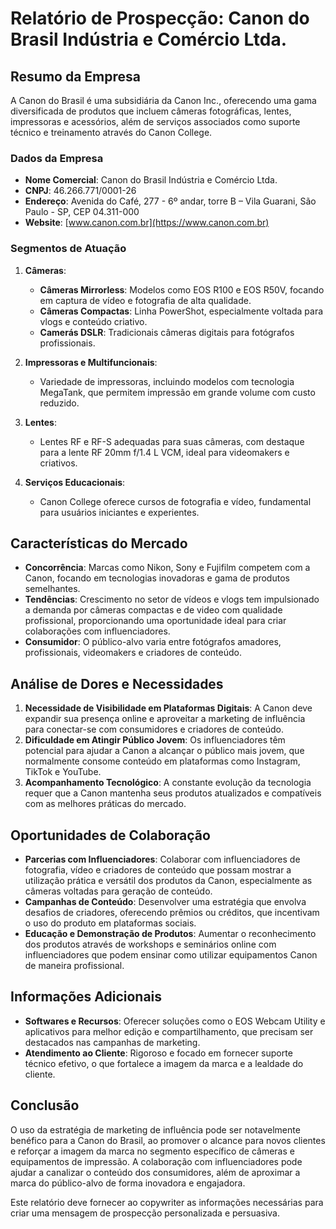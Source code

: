 # Relatório de Prospecção: Canon do Brasil Indústria e Comércio Ltda.

## Resumo da Empresa
A Canon do Brasil é uma subsidiária da Canon Inc., oferecendo uma gama diversificada de produtos que incluem câmeras fotográficas, lentes, impressoras e acessórios, além de serviços associados como suporte técnico e treinamento através do Canon College. 

### Dados da Empresa
- **Nome Comercial**: Canon do Brasil Indústria e Comércio Ltda.
- **CNPJ**: 46.266.771/0001-26
- **Endereço**: Avenida do Café, 277 - 6º andar, torre B – Vila Guarani, São Paulo - SP, CEP 04.311-000
- **Website**: [www.canon.com.br](https://www.canon.com.br)

### Segmentos de Atuação
1. **Câmeras**:
   - **Câmeras Mirrorless**: Modelos como EOS R100 e EOS R50V, focando em captura de vídeo e fotografia de alta qualidade.
   - **Câmeras Compactas**: Linha PowerShot, especialmente voltada para vlogs e conteúdo criativo.
   - **Camerás DSLR**: Tradicionais câmeras digitais para fotógrafos profissionais.

2. **Impressoras e Multifuncionais**: 
   - Variedade de impressoras, incluindo modelos com tecnologia MegaTank, que permitem impressão em grande volume com custo reduzido.

3. **Lentes**: 
   - Lentes RF e RF-S adequadas para suas câmeras, com destaque para a lente RF 20mm f/1.4 L VCM, ideal para videomakers e criativos.

4. **Serviços Educacionais**: 
   - Canon College oferece cursos de fotografia e vídeo, fundamental para usuários iniciantes e experientes.

## Características do Mercado
- **Concorrência**: Marcas como Nikon, Sony e Fujifilm competem com a Canon, focando em tecnologias inovadoras e gama de produtos semelhantes.
- **Tendências**: Crescimento no setor de vídeos e vlogs tem impulsionado a demanda por câmeras compactas e de video com qualidade profissional, proporcionando uma oportunidade ideal para criar colaborações com influenciadores.
- **Consumidor**: O público-alvo varia entre fotógrafos amadores, profissionais, videomakers e criadores de conteúdo.

## Análise de Dores e Necessidades
1. **Necessidade de Visibilidade em Plataformas Digitais**: A Canon deve expandir sua presença online e aproveitar a marketing de influência para conectar-se com consumidores e criadores de conteúdo.
2. **Dificuldade em Atingir Público Jovem**: Os influenciadores têm potencial para ajudar a Canon a alcançar o público mais jovem, que normalmente consome conteúdo em plataformas como Instagram, TikTok e YouTube.
3. **Acompanhamento Tecnológico**: A constante evolução da tecnologia requer que a Canon mantenha seus produtos atualizados e compatíveis com as melhores práticas do mercado.

## Oportunidades de Colaboração
- **Parcerias com Influenciadores**: Colaborar com influenciadores de fotografia, vídeo e criadores de conteúdo que possam mostrar a utilização prática e versátil dos produtos da Canon, especialmente as câmeras voltadas para geração de conteúdo.
- **Campanhas de Conteúdo**: Desenvolver uma estratégia que envolva desafios de criadores, oferecendo prêmios ou créditos, que incentivam o uso do produto em plataformas sociais.
- **Educação e Demonstração de Produtos**: Aumentar o reconhecimento dos produtos através de workshops e seminários online com influenciadores que podem ensinar como utilizar equipamentos Canon de maneira profissional.

## Informações Adicionais
- **Softwares e Recursos**: Oferecer soluções como o EOS Webcam Utility e aplicativos para melhor edição e compartilhamento, que precisam ser destacados nas campanhas de marketing.
- **Atendimento ao Cliente**: Rigoroso e focado em fornecer suporte técnico efetivo, o que fortalece a imagem da marca e a lealdade do cliente.

## Conclusão
O uso da estratégia de marketing de influência pode ser notavelmente benéfico para a Canon do Brasil, ao promover o alcance para novos clientes e reforçar a imagem da marca no segmento específico de câmeras e equipamentos de impressão. A colaboração com influenciadores pode ajudar a canalizar o conteúdo dos consumidores, além de aproximar a marca do público-alvo de forma inovadora e engajadora. 

Este relatório deve fornecer ao copywriter as informações necessárias para criar uma mensagem de prospecção personalizada e persuasiva.